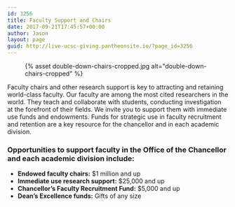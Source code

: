 ```yaml
---
id: 3256
title: Faculty Support and Chairs
date: 2017-09-21T17:45:57+00:00
author: Jason
layout: page
guid: http://live-ucsc-giving.pantheonsite.io/?page_id=3256
---
```

<figure class="inline-image">
{% asset double-down-chairs-cropped.jpg alt="double-down-chairs-cropped" %}</figure>

Faculty chairs and other research support is key to attracting and retaining world-class faculty. Our faculty are among the most cited researchers in the world. They teach and collaborate with students, conducting investigation at the forefront of their fields. We invite you to support them with immediate use funds and endowments. Funds for strategic use in faculty recruitment and retention are a key resource for the chancellor and in each academic division.

### Opportunities to support faculty in the Office of the Chancellor and each academic division include:

  * **Endowed faculty chairs:** $1 million and up
  * **Immediate use research support:** $25,000 and up
  * **Chancellor’s Faculty Recruitment Fund:** $5,000 and up
  * **Dean’s Excellence funds:** Gifts of any size
